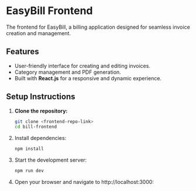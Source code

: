 # EasyBill Frontend

The frontend for EasyBill, a billing application designed for seamless invoice creation and management.

## **Features**
- User-friendly interface for creating and editing invoices.
- Category management and PDF generation.
- Built with **React.js** for a responsive and dynamic experience.

## **Setup Instructions**

1. **Clone the repository:**
   ```bash
   git clone <frontend-repo-link>
   cd bill-frontend
2. Install dependencies:  
   ```bash
   npm install

3. Start the development server:  
   ```bash
   npm run dev

4. Open your browser and navigate to http://localhost:3000:  

